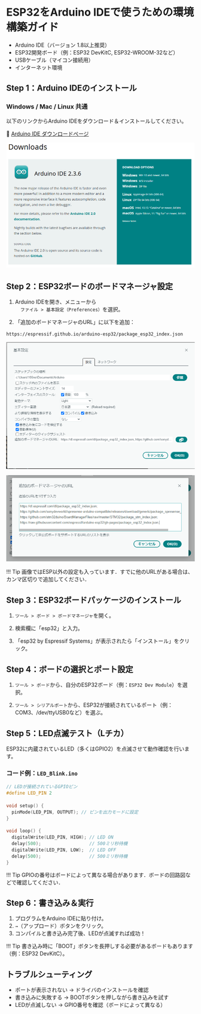 # ESP32をArduino IDEで使うための環境構築ガイド

- Arduino IDE（バージョン 1.8以上推奨）
- ESP32開発ボード（例：ESP32 DevKitC, ESP32-WROOM-32など）
- USBケーブル（マイコン接続用）
- インターネット環境

##  Step 1：Arduino IDEのインストール

### Windows / Mac / Linux 共通
以下のリンクからArduino IDEをダウンロード＆インストールしてください。

🔗 [Arduino IDE ダウンロードページ](https://www.arduino.cc/en/software)

![alt text](images/ArduinoIDE.png)

## Step 2：ESP32ボードのボードマネージャ設定

1. Arduino IDEを開き、メニューから  
　`ファイル > 基本設定（Preferences）`を選択。

2. 「追加のボードマネージャのURL」に以下を追加：

```
https://espressif.github.io/arduino-esp32/package_esp32_index.json
```


![alt text](images/image.png)

![alt text](images/image-1.png)

!!! Tip
    画像ではESP以外の設定も入っています．すでに他のURLがある場合は、カンマ区切りで追加してください．

## Step 3：ESP32ボードパッケージのインストール

1. `ツール > ボード > ボードマネージャ`を開く。

2. 検索欄に「esp32」と入力。

3. 「esp32 by Espressif Systems」が表示されたら「インストール」をクリック。

##  Step 4：ボードの選択とポート設定

1. `ツール > ボード`から、自分のESP32ボード（例：`ESP32 Dev Module`）を選択。

2. `ツール > シリアルポート`から、ESP32が接続されているポート（例：COM3、/dev/ttyUSB0など）を選ぶ。

##  Step 5：LED点滅テスト（Lチカ）

ESP32に内蔵されているLED（多くはGPIO2）を点滅させて動作確認を行います。

### コード例：`LED_Blink.ino`

```cpp
// LEDが接続されているGPIOピン
#define LED_PIN 2

void setup() {
  pinMode(LED_PIN, OUTPUT); // ピンを出力モードに設定
}

void loop() {
  digitalWrite(LED_PIN, HIGH); // LED ON
  delay(500);                  // 500ミリ秒待機
  digitalWrite(LED_PIN, LOW);  // LED OFF
  delay(500);                  // 500ミリ秒待機
}
```


!!! Tip
    GPIOの番号はボードによって異なる場合があります．ボードの回路図などで確認してください．

## Step 6：書き込み＆実行

1. プログラムをArduino IDEに貼り付け。
2. `→`（アップロード）ボタンをクリック。
3. コンパイルと書き込み完了後、LEDが点滅すれば成功！


!!! Tip
    書き込み時に「BOOT」ボタンを長押しする必要があるボードもあります（例：ESP32 DevKitC）。


## トラブルシューティング

- ポートが表示されない → ドライバのインストールを確認
- 書き込みに失敗する → BOOTボタンを押しながら書き込みを試す
- LEDが点滅しない → GPIO番号を確認（ボードによって異なる）

